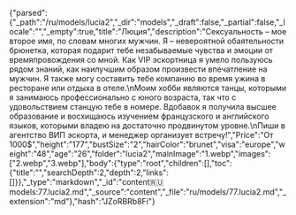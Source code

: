 {"parsed":{"_path":"/ru/models/lucia2","_dir":"models","_draft":false,"_partial":false,"_locale":"","_empty":true,"title":"Люция","description":"Сексуальность – мое второе имя, по словам многих мужчин. Я – невероятной обаятельности брюнетка, которая подарит тебе незабываемые чувства и эмоции от времяпровождения со мной. Как VIP эскортница я умело пользуюсь рядом знаний, как наилучшим образом произвести впечатление на мужчин. Я также могу составить тебе компанию во время ужина в ресторане или отдыха в отеле.\nМоим хобби являются танцы, которыми я занимаюсь профессионально с юного возраста, так что с удовольствием станцую тебе в номере. Вдобавок я получила высшее образование и восхищаюсь изучением французского и английского языков, которыми владею на достаточно продвинутом уровне.\nПиши в агентство ВИП эскорта, и менеджер организует встречу!","Price":"От 1000$","height":"177","bustSize":"2","hairColor":"brunet","visa":"europe","weight":"48","age":"26","folder":"lucia2","mainImage":"1.webp","images":["2.webp","3.webp"],"body":{"type":"root","children":[],"toc":{"title":"","searchDepth":2,"depth":2,"links":[]}},"_type":"markdown","_id":"content:ru:models:77.lucia2.md","_source":"content","_file":"ru/models/77.lucia2.md","_extension":"md"},"hash":"JZoRBRb8Fi"}